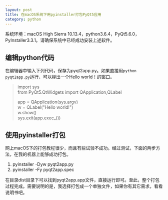 ```yaml
---
layout: post
title: 在macOS系统下用pyinstaller打包PyQt5应用
category: python
---
```

系统环境：macOS High Sierra 10.13.4，python3.6.4，PyQt5.6.0，PyInstaller3.3.1。请确保系统中已经成功安装上述软件。

## 编辑python代码
在编辑器中输入下列代码，保存为pyqt2app.py。如果直接用`python pyqt2app.py`运行，可以弹出一个Hello world！的窗口。
> import sys  
> from PyQt5.QtWidgets import QApplication,QLabel  
>   
> app = QApplication(sys.argv)  
> w = QLabel("Hello world!")  
> w.show()  
> sys.exit(app.exec_())

## 使用pyinstaller打包
网上macOS下的打包教程很少，而且有些试验不成功。经过测试，下面的两步方法，在我的机器上能够成功打包。

1. pyinstaller -Dyw pyqt2app.py
2. pyinstaller -Fy pyqt2app.spec

在目录dist目录下可以找到pyqt2app.app文件，直接运行即可。至此，整个打包过程完成。需要说明的是，我选择打包成一个单独文件，如果你有其它需求，看看说明书吧。